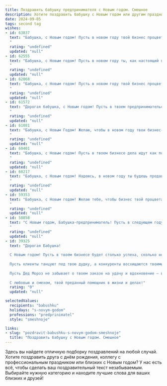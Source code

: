 ```yaml
---
title: Поздравить бабушку предпринимателя с Новым годом. Смешное
description: Хотите поздравить бабушку с Новым годом или другим праздником? Наш ИИ создаст незабываемое поздравление, а вы обязательно выделитесь среди других.  
date: 2024-09-05
tags: second tag
wishes:
- id: 63837
  text: "Бабушка, с Новым годом! Пусть в новом году твой бизнес процветает, как праздничная елка, а прибыль растет, как цена на бензин! 😉🎄💰
  "
  rating: "undefined"
  updated: "null"
- id: 62555
  text: "Бабушка, с Новым годом! Пусть в новом году ты, как настоящий предприниматель, не только отлично торгуешь, но и приумножаешь свое состояние, ведь у настоящего бизнесмена всегда есть место для новых идей и новых клиентов! 🥂🎉
  "
  rating: "undefined"
  updated: "null"
- id: 62068
  text: "Бабушка, с Новым годом! Пусть в новом году твой бизнес процветает так же стремительно, как цены на бензин, а прибыль будет настолько огромной, что ты сможешь купить себе не только новую шубу, но и шубу для любимой кошечки! 😄🎉
  "
  rating: "undefined"
  updated: "null"
- id: 61572
  text: "Дорогая бабушка, с Новым годом! Пусть в твоем предпринимательском деле удача будет не просто удачливой, а просто сказочно богатой, а конкуренты все время дружелюбно спят, забыв, что такое конкуренция! 😅🥂
  "
  rating: "undefined"
  updated: "null"
- id: 61081
  text: "Бабушка, с Новым Годом! Желаю, чтобы в новом году твои бизнес-проекты расцветали как новогодняя елка, а прибыль росла быстрее, чем цены на мандарины! 🍊🎄 😉
  "
  rating: "undefined"
  updated: "null"
- id: 60401
  text: "Бабушка, с Новым годом! Пусть в твоем бизнесе дела идут как по маслу, а прибыль сыпется как снежинки в метель! Главное, не забудь в суете праздничных хлопот побаловать себя любимую – ты же знаешь, что «старушка» с годами только вкуснее! 🥂🎉
  "
  rating: "undefined"
  updated: "null"
- id: 60217
  text: "Бабушка, с Новым годом! Надеюсь, в новом году ты будешь продавать свои шедевры по цене, которая позволит тебе наконец-то купить себе ту путевку на Мальдивы, о которой ты мечтаешь уже лет пять! 😂
  "
  rating: "undefined"
  updated: "null"
- id: 59353
  text: "Бабушка, с Новым годом! Желаю тебе, чтобы бизнес твой процветал как новогодняя елка, а прибыль росла как снежный ком! Пусть в новом году твои конкуренты будут такими же податливыми, как мандариновая кожура, а ты всегда оставайся королевой рынка!
  "
  rating: "undefined"
  updated: "null"
- id: 58858
  text: "С Новым годом, Бабушка-предприниматель! Пусть в следующем году ваш бизнес процветает, как елка, а прибыль растет, как снежный ком! Желаю вам новых идей, удачных сделок и, самое главное, крепкого здоровья, чтобы хватало сил на все ваши бизнес-подвиги!
  "
  rating: "undefined"
  updated: "null"
- id: 39325
  text: "Дорогая Бабушка!
  
  С Новым годом! Пусть в твоем бизнесе будет столько успеха, сколько новогодних снежинок на улице! Желаю, чтобы каждый новый день приносил тебе только прибыль, а расходы были бы как праздничные гирлянды — яркие, но исключительно на праздник!
  
  Пусть клиенты танцуют под твою дудку, а конкуренты восхищаются твоими успехами за столом с оливье. Желаю, чтобы твои идеи взлетали так же высоко, как шампанское в бокалах!
  
  Пусть Дед Мороз не забывает о твоем заказе на удачу и вдохновение — ведь ты, как истинный предприниматель, всегда знаешь, как найти правильный подход к каждому празднику!
  
  С любовью и смехом, твой преданный помощник в жизни и делах!"
  rating: "0"
  updated: "null"

selectedValues:
  recipients: "babushku"
  holidays: "s-novym-godom"
  professions: "predprinimatel"
  style: "smeshnoje"

links:
- slug: "pozdravit-babushku-s-novym-godom-smeshnoje"
  title: "Поздравить бабушку с Новым годом. Смешное"
---
```


Здесь вы найдете отличную подборку поздравлений на любой случай. 
Хотите поздравить друга с днём рождения, коллегу с профессиональным праздником или близких с Новым годом? У нас есть всё, чтобы сделать ваш поздравительный текст незабываемым. Выбирайте нужную категорию и находите лучшие слова для ваших близких и друзей!

